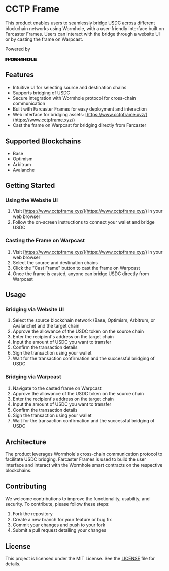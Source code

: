 # CCTP Frame

This product enables users to seamlessly bridge USDC across different blockchain networks using Wormhole, with a user-friendly interface built on Farcaster Frames. Users can interact with the bridge through a website UI or by casting the frame on Warpcast.

Powered by

<a href="https://wormhole.com/"><img src="wormhole-logo.png" width="100"></a>

## Features

- Intuitive UI for selecting source and destination chains
- Supports bridging of USDC
- Secure integration with Wormhole protocol for cross-chain communication
- Built with Farcaster Frames for easy deployment and interaction
- Web interface for bridging assets: [https://www.cctpframe.xyz/](https://www.cctpframe.xyz/)
- Cast the frame on Warpcast for bridging directly from Farcaster

## Supported Blockchains

- Base
- Optimism
- Arbitrum
- Avalanche

## Getting Started

### Using the Website UI

1. Visit [https://www.cctpframe.xyz/](https://www.cctpframe.xyz/) in your web browser
2. Follow the on-screen instructions to connect your wallet and bridge USDC

### Casting the Frame on Warpcast

1. Visit [https://www.cctpframe.xyz/](https://www.cctpframe.xyz/) in your web browser
2. Select the source and destination chains
3. Click the "Cast Frame" button to cast the frame on Warpcast
4. Once the frame is casted, anyone can bridge USDC directly from Warpcast

## Usage

### Bridging via Website UI

1. Select the source blockchain network (Base, Optimism, Arbitrum, or Avalanche) and the target chain
2. Approve the allowance of the USDC token on the source chain
3. Enter the recipient's address on the target chain
4. Input the amount of USDC you want to transfer
5. Confirm the transaction details
6. Sign the transaction using your wallet
7. Wait for the transaction confirmation and the successful bridging of USDC

### Bridging via Warpcast

1. Navigate to the casted frame on Warpcast
2. Approve the allowance of the USDC token on the source chain
3. Enter the recipient's address on the target chain
4. Input the amount of USDC you want to transfer
5. Confirm the transaction details
6. Sign the transaction using your wallet
7. Wait for the transaction confirmation and the successful bridging of USDC

## Architecture

The product leverages Wormhole's cross-chain communication protocol to facilitate USDC bridging. Farcaster Frames is used to build the user interface and interact with the Wormhole smart contracts on the respective blockchains.

## Contributing

We welcome contributions to improve the functionality, usability, and security. To contribute, please follow these steps:

1. Fork the repository
2. Create a new branch for your feature or bug fix
3. Commit your changes and push to your fork
4. Submit a pull request detailing your changes

<!-- ## Support

If you encounter any issues or have questions regarding the Cross-Chain Asset Bridge, please:

- Join our Discord server (provide link)
- Open an issue on the GitHub repository: [https://github.com/vrajdesai78/wormframe-website/issues](https://github.com/vrajdesai78/wormframe-website/issues)
- Email us at support@example.com -->

## License

This project is licensed under the MIT License. See the [LICENSE](LICENSE) file for details.
